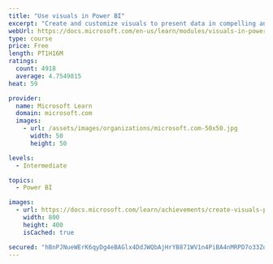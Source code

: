```yaml
---
title: "Use visuals in Power BI"
excerpt: "Create and customize visuals to present data in compelling and insightful ways."
webUrl: https://docs.microsoft.com/en-us/learn/modules/visuals-in-power-bi/
type: course
price: Free
length: PT1H16M
ratings:
  count: 4918
  average: 4.7549815
heat: 59

provider:
  name: Microsoft Learn
  domain: microsoft.com
  images:
    - url: /assets/images/organizations/microsoft.com-50x50.jpg
      width: 50
      height: 50

levels:
  - Intermediate

topics:
  - Power BI

images:
  - url: https://docs.microsoft.com/learn/achievements/create-visuals-power-bi-desktop-social.png
    width: 800
    height: 400
    isCached: true

secured: "hBnPJNueWErK6qyDg4eBAGlx4DdJWQbAjHrYB871WV1n4PiBA4nMRPD7o33ZoVimbRIaFMUZQV5OLhyRqJV34yMdr/HLjTQRz06CX9GO/EjU0EXB/kjiG+P0IzFJ+FYdXr7z+pSHdHQRfElxw6+BgdB11IoYwGcfaLQUyQjGEr4JLQtb8S8/9VL3IeJ/ZEMNsUf6/Wv7InWE1LDTZG3jR/jP5tt6zoowna2jOWIJjrPArvosq4B47dt9qehzJ39cDnfFJIbXInr3OtNBZ8lZ16sxUlFFAJVul3r3THpSkAN3YO0EPBNOTAvu+KjmgXXAxWTBpVfa1Am/gtmSiQOIKdTzkgMxosQZ1ByrQuPYdV0tu4YhKP/w2VzyPRzGj8fwd3kkcIfMlPT5Jr589RQhus9XdaUJa/zmtuCKjwTJHQA=;wySjDZpYfXZHjLyrRFh0YA=="
---
```


